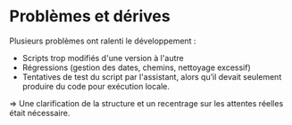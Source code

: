 # Problèmes et dérives

Plusieurs problèmes ont ralenti le développement :
- Scripts trop modifiés d'une version à l'autre
- Régressions (gestion des dates, chemins, nettoyage excessif)
- Tentatives de test du script par l'assistant, alors qu’il devait seulement produire du code pour exécution locale.

=> Une clarification de la structure et un recentrage sur les attentes réelles était nécessaire.